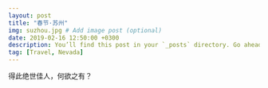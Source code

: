 ```yaml
---
layout: post
title: "春节·苏州"
img: suzhou.jpg # Add image post (optional)
date: 2019-02-16 12:50:00 +0300
description: You’ll find this post in your `_posts` directory. Go ahead and edit it and re-build the site to see your changes. # Add post description (optional)
tag: [Travel, Nevada]
---
```

得此绝世佳人，何欲之有？